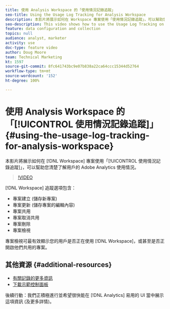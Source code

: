 ```yaml
---
title: 使用 Analysis Workspace 的「使用情況記錄追蹤」
seo-title: Using the Usage Log Tracking for Analysis Workspace
description: 本影片將展示如何在 Workspace 專案使用「使用情況記錄追蹤」，可以幫助您清楚了解用戶的 Adobe Analytics 使用情況。
seo-description: This video shows how to use the Usage Log Tracking on Workspace projects, which can help you better understand your users’ usage of Adobe Analytics.
feature: data configuration and collection
topics: null
audience: analyst, marketer
activity: use
doc-type: feature video
author: Doug Moore
team: Technical Marketing
kt: 1597
source-git-commit: 8fc641743bc9e07b838a22ca64ccc15344d52764
workflow-type: tm+mt
source-wordcount: '152'
ht-degree: 100%

---
```



# 使用 Analysis Workspace 的「[!UICONTROL 使用情況記錄追蹤]」 {#using-the-usage-log-tracking-for-analysis-workspace}

本影片將展示如何在 [!DNL Workspace] 專案使用「[!UICONTROL 使用情況記錄追蹤]」，可以幫助您清楚了解用戶的 Adobe Analytics 使用情況。

>[!VIDEO](https://video.tv.adobe.com/v/22922/?quality=12&learn=on)

[!DNL Workspace] 追蹤選項包含：

* 專案建立 (儲存新專案)
* 專案更新 (儲存專案的編輯內容)
* 專案共用
* 專案取消共用
* 專案刪除
* 專案檢視

專案檢視可最有效顯示您的用戶是否正在使用 [!DNL Workspace]，或甚至是否正開啟他們共用的專案。

## 其他資源 {#additional-resources}

* [有關記錄的更多資訊](https://experienceleague.adobe.com/docs/analytics/admin/admin-tools/logs.html?lang=en)
* [下載示範控制面板](https://adobe.ly/2ygP5ws)

後續行動：我們正積極進行並希望很快能在 [!DNL Analytics] 易用的 UI 當中展示這項資訊 (及更多詳情)。
